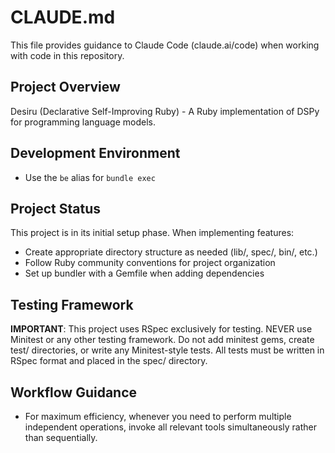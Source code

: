 # CLAUDE.md

This file provides guidance to Claude Code (claude.ai/code) when working with code in this repository.

## Project Overview

Desiru (Declarative Self-Improving Ruby) - A Ruby implementation of DSPy for programming language models.

## Development Environment

- Use the `be` alias for `bundle exec`

## Project Status

This project is in its initial setup phase. When implementing features:
- Create appropriate directory structure as needed (lib/, spec/, bin/, etc.)
- Follow Ruby community conventions for project organization
- Set up bundler with a Gemfile when adding dependencies

## Testing Framework

**IMPORTANT**: This project uses RSpec exclusively for testing. NEVER use Minitest or any other testing framework. Do not add minitest gems, create test/ directories, or write any Minitest-style tests. All tests must be written in RSpec format and placed in the spec/ directory.

## Workflow Guidance

- For maximum efficiency, whenever you need to perform multiple independent operations, invoke all relevant tools simultaneously rather than sequentially.